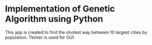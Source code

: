 # Implementation of Genetic Algorithm using Python
This app is created to find the shotest way between 10 largest cities by population.
Tkinter is used for GUI.
